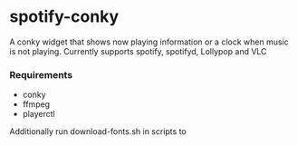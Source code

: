 # spotify-conky
A conky widget that shows now playing information or a clock when music is not playing.
Currently supports spotify, spotifyd, Lollypop and VLC

### Requirements
* conky
* ffmpeg
* playerctl

Additionally run download-fonts.sh in scripts to 
